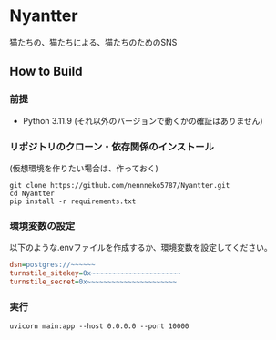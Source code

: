 # Nyantter
猫たちの、猫たちによる、猫たちのためのSNS
## How to Build
### 前提
- Python 3.11.9 (それ以外のバージョンで動くかの確証はありません)
### リポジトリのクローン・依存関係のインストール
(仮想環境を作りたい場合は、作っておく)
```
git clone https://github.com/nennneko5787/Nyantter.git
cd Nyantter
pip install -r requirements.txt
```

### 環境変数の設定
以下のような.envファイルを作成するか、環境変数を設定してください。
```ini
dsn=postgres://~~~~~~
turnstile_sitekey=0x~~~~~~~~~~~~~~~~~~~~~~
turnstile_secret=0x~~~~~~~~~~~~~~~~~~~~~~
```

### 実行
```
uvicorn main:app --host 0.0.0.0 --port 10000
```